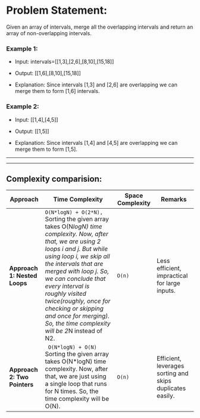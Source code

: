 # Problem Statement: 
Given an array of intervals, merge all the overlapping intervals and return an array of non-overlapping intervals.

### Example 1:
- Input:
 intervals=[[1,3],[2,6],[8,10],[15,18]]

- Output:
 [[1,6],[8,10],[15,18]]

- Explanation:
 Since intervals [1,3] and [2,6] are overlapping we can merge them to form [1,6]
 intervals.

### Example 2:
- Input:
 [[1,4],[4,5]]

- Output:
 [[1,5]]

- Explanation:
 Since intervals [1,4] and [4,5] are overlapping we can merge them to form [1,5].

---

---

## Complexity comparision:


| **Approach**                 | **Time Complexity** | **Space Complexity** | **Remarks**                                                |
|------------------------------|---------------------|----------------------|------------------------------------------------------------|
| **Approach 1: Nested Loops** | `O(N*logN) + O(2*N),`    Sorting the given array takes  O(N*logN) time complexity. Now, after that, we are using 2 loops i and j. But while using loop i, we skip all the intervals that are merged with loop j. So, we can conclude that every interval is roughly visited twice(roughly, once for checking or skipping and once for merging). So, the time complexity will be 2*N instead of N2.         | `O(n)`               | Less efficient, impractical for large inputs.              |
| **Approach 2: Two Pointers** | ` O(N*logN) + O(N)`  Sorting the given array takes  O(N*logN) time complexity. Now, after that, we are just using a single loop that runs for N times. So, the time complexity will be O(N).       | `O(n)`               | Efficient, leverages sorting and skips duplicates easily.  |

